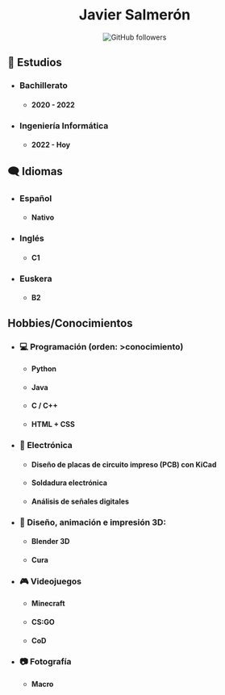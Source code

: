 <div align="center">

# Javier Salmerón
![GitHub followers](https://img.shields.io/github/followers/0xJVR?style=social)
</div>

## :book: Estudios
* ### Bachillerato 
    *  #### 2020 - 2022 

* ### Ingeniería Informática
	* #### 2022 - Hoy

## :left_speech_bubble: Idiomas
* ### Español
	* #### Nativo
* ### Inglés
	* #### C1
* ### Euskera
	* #### B2

## Hobbies/Conocimientos
* ### :computer: Programación (orden: >conocimiento)
	* #### Python
	* #### Java
	* #### C / C++
	* #### HTML + CSS

* ### :electric_plug: Electrónica
	* #### Diseño de placas de circuito impreso (PCB) con KiCad 
	* #### Soldadura electrónica
	* #### Análisis de señales digitales

* ### :art: Diseño, animación e impresión 3D:
	* #### Blender 3D
	* #### Cura

* ### :video_game: Videojuegos
	* #### Minecraft
	* #### CS:GO
	* #### CoD

* ### :camera: Fotografía
	* #### Macro
